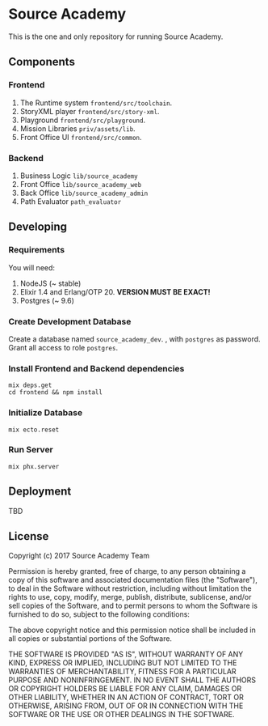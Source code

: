 # Source Academy
This is the one and only repository for running Source Academy.

## Components
### Frontend
1. The Runtime system   `frontend/src/toolchain`.
1. StoryXML player      `frontend/src/story-xml`.
1. Playground           `frontend/src/playground`.
1. Mission Libraries    `priv/assets/lib`.
1. Front Office UI      `frontend/src/common`.

### Backend
1. Business Logic       `lib/source_academy`
1. Front Office         `lib/source_academy_web`
1. Back Office          `lib/source_academy_admin`
1. Path Evaluator       `path_evaluator`

## Developing

### Requirements
You will need:
1. NodeJS (~ stable)
2. Elixir 1.4 and Erlang/OTP 20. **VERSION MUST BE EXACT!**
3. Postgres (~ 9.6)

### Create Development Database
Create a database named `source_academy_dev`.
, with `postgres` as password.
Grant all access to role `postgres`.

### Install Frontend and Backend dependencies
```
mix deps.get
cd frontend && npm install
```

### Initialize Database
```
mix ecto.reset
```

### Run Server
```
mix phx.server
```

## Deployment
TBD

## License
Copyright (c) 2017 Source Academy Team

Permission is hereby granted, free of charge, to any person obtaining a copy
of this software and associated documentation files (the "Software"), to deal
in the Software without restriction, including without limitation the rights
to use, copy, modify, merge, publish, distribute, sublicense, and/or sell
copies of the Software, and to permit persons to whom the Software is
furnished to do so, subject to the following conditions:

The above copyright notice and this permission notice shall be included in all
copies or substantial portions of the Software.

THE SOFTWARE IS PROVIDED "AS IS", WITHOUT WARRANTY OF ANY KIND, EXPRESS OR
IMPLIED, INCLUDING BUT NOT LIMITED TO THE WARRANTIES OF MERCHANTABILITY,
FITNESS FOR A PARTICULAR PURPOSE AND NONINFRINGEMENT. IN NO EVENT SHALL THE
AUTHORS OR COPYRIGHT HOLDERS BE LIABLE FOR ANY CLAIM, DAMAGES OR OTHER
LIABILITY, WHETHER IN AN ACTION OF CONTRACT, TORT OR OTHERWISE, ARISING FROM,
OUT OF OR IN CONNECTION WITH THE SOFTWARE OR THE USE OR OTHER DEALINGS IN THE
SOFTWARE.

